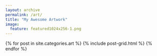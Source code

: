 ```yaml
---
layout: archive
permalink: /art/
title: "My Awesome Artwork"
image:
  feature: featured1024x256-1.png
---
```


<div class="tiles">
{% for post in site.categories.art %}
  {% include post-grid.html %}
{% endfor %}
</div><!-- /.tiles -->
